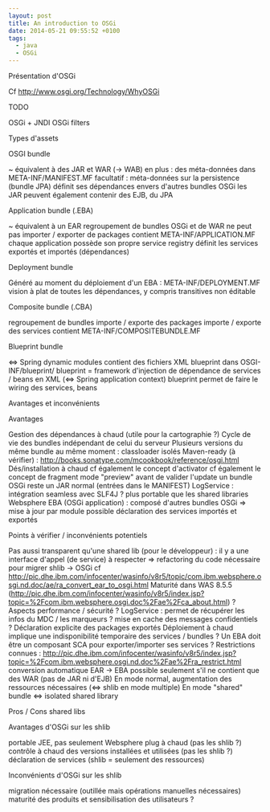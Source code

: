 ```yaml
---
layout: post
title: An introduction to OSGi
date: 2014-05-21 09:55:52 +0100
tags:
  - java
  - OSGi
---
```


Présentation d'OSGi



Cf http://www.osgi.org/Technology/WhyOSGi



TODO



   OSGi + JNDI
   OSGi filters



Types d'assets



OSGI bundle



   ~ équivalent à des JAR et WAR (-> WAB)
   en plus : des méta-données dans META-INF/MANIFEST.MF
   facultatif : méta-données sur la persistence (bundle JPA)
   définit ses dépendances envers d'autres bundles OSGi
   les JAR peuvent également contenir des EJB, du JPA



Application bundle (.EBA)



   ~ équivalent à un EAR
   regroupement de bundles OSGi et de WAR
   ne peut pas importer / exporter de packages
   contient META-INF/APPLICATION.MF
   chaque application possède son propre service registry
   définit les services exportés et importés (dépendances)



Deployment bundle



   Généré au moment du déploiement d'un EBA : META-INF/DEPLOYMENT.MF
   vision à plat de toutes les dépendances, y compris transitives
   non éditable



Composite bundle (.CBA)



   regroupement de bundles
   importe / exporte des packages
   importe / exporte des services
   contient META-INF/COMPOSITEBUNDLE.MF



Blueprint bundle



   <=> Spring dynamic modules
   contient des fichiers XML blueprint dans OSGI-INF/blueprint/
   blueprint = framework d'injection de dépendance de services / beans en XML (<=> Spring application context)
   blueprint permet de faire le wiring des services, beans







Avantages et inconvénients



Avantages



   Gestion des dépendances à chaud (utile pour la cartographie ?)
   Cycle de vie des bundles indépendant de celui du serveur
   Plusieurs versions du même bundle au même moment : classloader isolés
   Maven-ready (à vérifier) : http://books.sonatype.com/mcookbook/reference/osgi.html
   Dés/installation à chaud
       cf également le concept d'activator
       cf également le concept de fragment
       mode "preview" avant de valider l'update
   un bundle OSGi reste un JAR normal (entrées dans le MANIFEST)
   LogService :
       intégration seamless avec SLF4J ?
   plus portable que les shared libraries Websphere
   EBA (OSGi application) :
       composé d'autres bundles OSGi => mise à jour par module possible
       déclaration des services importés et exportés



Points à vérifier / inconvénients potentiels



   Pas aussi transparent qu'une shared lib (pour le développeur) :
       il y a une interface d'appel (de service) à respecter => refactoring du code nécessaire pour migrer shlib -> OSGi
       cf http://pic.dhe.ibm.com/infocenter/wasinfo/v8r5/topic/com.ibm.websphere.osgi.nd.doc/ae/ra_convert_ear_to_osgi.html
   Maturité dans WAS 8.5.5 (http://pic.dhe.ibm.com/infocenter/wasinfo/v8r5/index.jsp?topic=%2Fcom.ibm.websphere.osgi.doc%2Fae%2Fca_about.html) ?
   Aspects performance / sécurité ?
   LogService :
       permet de récupérer les infos du MDC / les marqueurs ?
       mise en cache des messages confidentiels ?
   Déclaration explicite des packages exportés
   Déploiement à chaud implique une indisponibilité temporaire des services / bundles ?
   Un EBA doit être un composant SCA pour exporter/importer ses services ?
   Restrictions connues : http://pic.dhe.ibm.com/infocenter/wasinfo/v8r5/index.jsp?topic=%2Fcom.ibm.websphere.osgi.nd.doc%2Fae%2Fra_restrict.html
   conversion automatique EAR -> EBA possible seulement s'il ne contient que des WAR (pas de JAR ni d'EJB)
   En mode normal, augmentation des ressources nécessaires (<=> shlib en mode multiple)
   En mode "shared" bundle <=> isolated shared library



Pros / Cons shared libs



Avantages d'OSGi sur les shlib



   portable JEE, pas seulement Websphere
   plug à chaud (pas les shlib ?)
   contrôle à chaud des versions installées et utilisées (pas les shlib ?)
   déclaration de services (shlib = seulement des ressources)



Inconvénients d'OSGi sur les shlib



   migration nécessaire (outillée mais opérations manuelles nécessaires)
   maturité des produits et sensibilisation des utilisateurs ?
